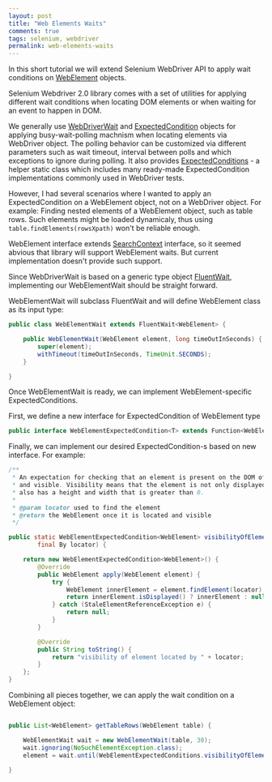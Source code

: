 ```yaml
---
layout: post
title: "Web Elements Waits"
comments: true
tags: selenium, webdriver
permalink: web-elements-waits
---
```


In this short tutorial we will extend Selenium WebDriver API to apply wait conditions on [WebElement](http://google.com) objects. 

Selenium Webdriver 2.0 library comes with a set of utilities for applying different wait conditions when locating DOM elements or when waiting for an event to happen in DOM.

We generally use [WebDriverWait](http://google.com) and [ExpectedCondition](http://google.com) objects for applying busy-wait-polling machnism when locating elements via WebDriver object. The polling behavior can be customized via different parameters such as wait timeout, interval between polls and which exceptions to ignore during polling. It also provides [ExpectedConditions](http://google.com) - a helper static class which includes many ready-made ExpectedCondition implementations commonly used in WebDriver tests. 

However, I had several scenarios where I wanted to apply an ExpectedCondition on a WebElement object, not on a WebDriver object. 
For example: Finding nested elements of a WebElement object, such as table rows. Such elements might be loaded dynamicaly, thus using ```table.findElements(rowsXpath)``` won't be reliable enough.

WebElement interface extends [SearchContext](http://google.com) interface, so it seemed abvious that library will support WebElement waits. But current implementation doesn't provide such support.

Since WebDriverWait is based on a generic type object [FluentWait](http://google.com), implementing our WebElementWait should be straight forward.

WebElementWait will subclass FluentWait<T> and will define WebElement class as its input type:

```java
public class WebElementWait extends FluentWait<WebElement> {

    public WebElementWait(WebElement element, long timeOutInSeconds) {
        super(element);
        withTimeout(timeOutInSeconds, TimeUnit.SECONDS);
    }

}
```

Once WebElementWait is ready, we can implement WebElement-specific ExpectedConditions.

First, we define a new interface for ExpectedCondition of WebElement type

```java
public interface WebElementExpectedCondition<T> extends Function<WebElement, T> {}
```

Finally, we can implement our desired ExpectedCondition-s based on new interface. For example:

```java
/**
 * An expectation for checking that an element is present on the DOM of a page
 * and visible. Visibility means that the element is not only displayed but
 * also has a height and width that is greater than 0.
 *
 * @param locator used to find the element
 * @return the WebElement once it is located and visible
 */

public static WebElementExpectedCondition<WebElement> visibilityOfElementLocated(
        final By locator) {

    return new WebElementExpectedCondition<WebElement>() {
        @Override
        public WebElement apply(WebElement element) {
            try {
                WebElement innerElement = element.findElement(locator);
                return innerElement.isDisplayed() ? innerElement : null;
            } catch (StaleElementReferenceException e) {
                return null;
            }
        }

        @Override
        public String toString() {
            return "visibility of element located by " + locator;
        }
    };
}
```

Combining all pieces together, we can apply the wait condition on a WebElement object:

```java

public List<WebElement> getTableRows(WebElement table) {

    WebElementWait wait = new WebElementWait(table, 30);
    wait.ignoring(NoSuchElementException.class);
    element = wait.until(WebElementExpectedConditions.visibilityOfElementLocated(rowsXpath));
    
}
```
